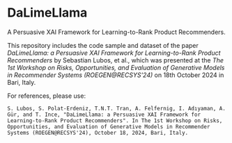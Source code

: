 # DaLimeLlama
A Persuasive XAI Framework for Learning-to-Rank Product Recommenders.

This repository includes the code sample and dataset of the paper *DaLimeLlama: a Persuasive XAI Framework for Learning-to-Rank Product Recommenders* by Sebastian Lubos, et al., which was presented at the *The 1st Workshop on Risks, Opportunities, and Evaluation of Generative Models in Recommender Systems (ROEGEN@RECSYS'24)* on 18th October 2024 in Bari, Italy.

For references, please use:
```
S. Lubos, S. Polat-Erdeniz, T.N.T. Tran, A. Felfernig, I. Adıyaman, A. Gür, and T. Ince, "DaLimeLlama: a Persuasive XAI Framework for Learning-to-Rank Product Recommenders". In The 1st Workshop on Risks, Opportunities, and Evaluation of Generative Models in Recommender Systems (ROEGEN@RECSYS'24), October 18, 2024, Bari, Italy.
```

